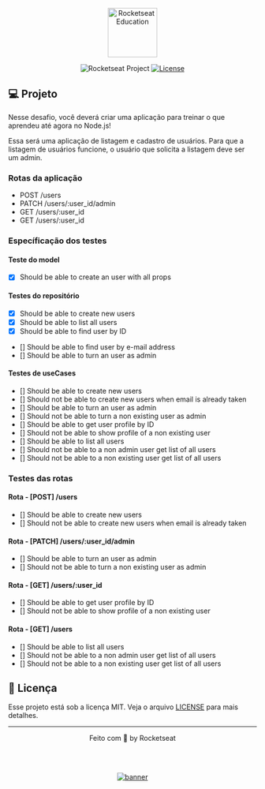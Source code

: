 <p align="center">
  <img alt="Rocketseat Education" src="https://avatars.githubusercontent.com/u/69590972?s=200&v=4" width="100px" />
</p>

<p align="center">
  <img src="https://img.shields.io/static/v1?label=Rocketseat&message=Education&color=8257e5&labelColor=202024" alt="Rocketseat Project" />
  <a href="LICENSE"><img  src="https://img.shields.io/static/v1?label=License&message=MIT&color=8257e5&labelColor=202024" alt="License"></a>
</p>


## 💻 Projeto

Nesse desafio, você deverá criar uma aplicação para treinar o que aprendeu até agora no Node.js!

Essa será uma aplicação de listagem e cadastro de usuários. Para que a listagem de usuários funcione, o usuário que solicita a listagem deve ser um admin.


### Rotas da aplicação
- POST /users
- PATCH /users/:user_id/admin
- GET /users/:user_id
- GET /users/:user_id

### Específicação dos testes

#### Teste do model
- [X] Should be able to create an user with all props

#### Testes do repositório
- [X] Should be able to create new users
- [X] Should be able to list all users
- [X] Should be able to find user by ID
- [] Should be able to find user by e-mail address
- [] Should be able to turn an user as admin

#### Testes de useCases
- [] Should be able to create new users
- [] Should not be able to create new users when email is already taken
- [] Should be able to turn an user as admin
- [] Should not be able to turn a non existing user as admin
- [] Should be able to get user profile by ID
- [] Should not be able to show profile of a non existing user
- [] Should be able to list all users
- [] Should not be able to a non admin user get list of all users
- [] Should not be able to a non existing user get list of all users

### Testes das rotas

#### Rota - [POST] /users
- [] Should be able to create new users
- [] Should not be able to create new users when email is already taken

#### Rota - [PATCH] /users/:user_id/admin
- [] Should be able to turn an user as admin
- [] Should not be able to turn a non existing user as admin

#### Rota - [GET] /users/:user_id
- [] Should be able to get user profile by ID
- [] Should not be able to show profile of a non existing user

#### Rota - [GET] /users
- [] Should be able to list all users
- [] Should not be able to a non admin user get list of all users
- [] Should not be able to a non existing user get list of all users

## 📝 Licença

Esse projeto está sob a licença MIT. Veja o arquivo [LICENSE](LICENSE) para mais detalhes.

---

<p align="center">
  Feito com 💜 by Rocketseat
</p>


<!--START_SECTION:footer-->

<br />
<br />

<p align="center">
  <a href="https://discord.gg/rocketseat" target="_blank">
    <img align="center" src="https://storage.googleapis.com/golden-wind/comunidade/rodape.svg" alt="banner"/>
  </a>
</p>

<!--END_SECTION:footer-->

